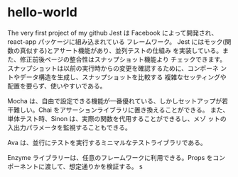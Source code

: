 # hello-world
The very first project of my github
Jest は Facebook によって開発され、react-app パッケージに組み込まれている フレームワーク。 Jest にはモック(関数の真似する)とアサート機能があり、並列テストの仕組み を実装している。また、修正前後ページの整合性はスナップショット機能より チェックできます。 スナップショットは以前の実行時からの変更を確認するために、コンポーネ ントやデータ構造を生成し、スナップショットを比較する 複雑なセッティングや配置を要らず、使いやすいである。

Mocha は、自由で設定できる機能が一番優れている、しかしセットアップが若 干難しい。Chai をアサーションライブラリに置き換えることができる。 また、単体テスト時、Sinon は、実際の関数を代用することができるし、メゾ ットの入出力パラメータを監視することもできる。

Ava は、並行にテストを実行するミニマルなテストライブラリである。

Enzyme ライブラリーは、任意のフレームワークに利用できる。Props をコン ポーネントに渡して、想定通りかを検証する。 s
